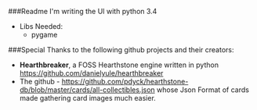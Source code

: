 ###Readme
I'm writing the UI with python 3.4
- Libs Needed:
  * pygame

###Special Thanks to the following github projects and their creators:
* **Hearthbreaker**, a FOSS Hearthstone engine written in python
   https://github.com/danielyule/hearthbreaker
* The github - https://github.com/pdyck/hearthstone-db/blob/master/cards/all-collectibles.json 
  whose Json Format of cards made gathering card images much easier.


